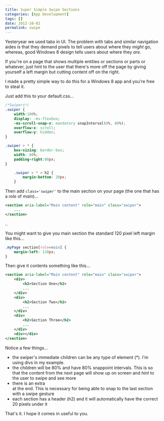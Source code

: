 ```yaml
---
title: Super Simple Swipe Sections
categories: [App Development]
tags: []
date: 2012-10-02
permalink: swipe
---
```


Yesteryear we used tabs in UI. The problem with tabs and similar navigation aides is that they demand pixels to tell users about where they _might_ go, whereas, good Windows 8 design tells users about where they _are_.


If you&#39;re on a page that shows multiple entities or sections or parts or whatever, just hint to the user that there&#39;s more off the page by giving yourself a left margin but cutting content off on the right.

I made a pretty simple way to do this for a Windows 8 app and you&#39;re free to steal it.

Just add this to your default.css...

``` css
/*Swipers*/
.swiper {
    width:100%;
    display: -ms-flexbox;
    -ms-scroll-snap-x: mandatory snapInterval(0%, 80%);
    overflow-x: scroll;
    overflow-y: hidden;
}

.swiper > * {
    box-sizing: border-box;
    width: 80%;
    padding-right:80px;
}

    .swiper > * > h2 {
        margin-bottom: 20px;
    }
```

Then add `class='swiper'` to the main section on your page (the one that has a _role_ of _main_)...

``` xml
<section aria-label="Main content" role="main" class="swiper">
    ...
</section>
```
..

You might want to give you main section the standard 120 pixel left margin like this...

``` css
.myPage section[role=main] {
    margin-left: 120px;
}
```

Then give it contents something like this...

``` xml
<section aria-label="Main content" role="main" class="swiper">
    <div>
        <h2>Section One</h2>
        ...
    </div>
    <div>
        <h2>Section Two</h2>
        ...
    </div>
    <div>
        <h2>Section Three</h2>
        ...
    </div>
    <div></div>
</section>
```

Notice a few things...

*   the swiper&#39;s immediate children can be any type of element (*). I&#39;m using divs in my example.
*   the children will be 80% and have 80% snappoint intervals. This is so that the content from the next page will show up on screen and _hint_ to the user to swipe and see more
*   there is an extra <div></div> at the end. This is necessary for being able to snap to the last section with a swipe gesture
*   each section has a header (h2) and it will automatically have the correct 20 pixels under it

That&#39;s it. I hope it comes in useful to you.